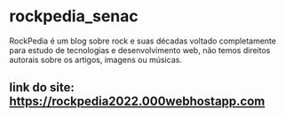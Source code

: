 # rockpedia_senac

 RockPedia é um blog sobre rock e suas décadas voltado completamente para estudo de tecnologias e desenvolvimento web, não temos direitos autorais sobre os artigos, imagens ou músicas.
 
## link do site: https://rockpedia2022.000webhostapp.com
